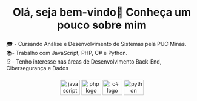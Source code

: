 <h1 align="center"> Olá, seja bem-vindo👋 Conheça um pouco sobre mim</h1>

###

<p align="left">🎓 - Cursando Análise e Desenvolvimento de Sistemas pela PUC Minas.<br>📚- Trabalho com JavaScript, PHP, C# e Python.<br>⁉️ - Tenho interesse nas áreas de Desenvolvimento Back-End, Cibersegurança e Dados</p>

###

<div align="center">
  <img src="https://cdn.jsdelivr.net/gh/devicons/devicon/icons/javascript/javascript-original.svg" height="40" width="52" alt="javascript logo"  />
  <img src="https://cdn.jsdelivr.net/gh/devicons/devicon/icons/php/php-original.svg" height="40" width="52" alt="php logo"  />
  <img src="https://cdn.jsdelivr.net/gh/devicons/devicon/icons/csharp/csharp-original.svg" height="40" width="52" alt="c# logo"  />
  <img src="https://cdn.jsdelivr.net/gh/devicons/devicon/icons/python/python-original.svg" height="40" width="52" alt="python logo"  />
</div>

###
	
